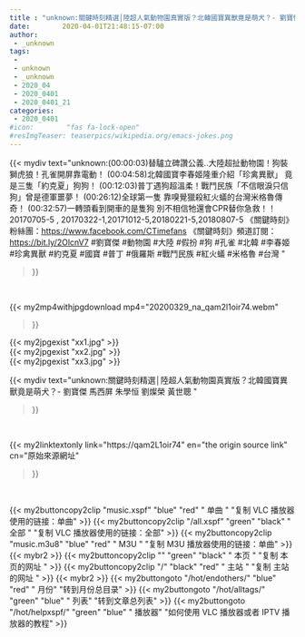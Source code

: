 ```yaml
---
title : "unknown:關鍵時刻精選│陸超人氣動物園真實版？北韓國寶異獸竟是萌犬？- 劉寶傑 馬西屏 朱學恒 劉燦榮  黃世聰 "
date:        2020-04-01T21:48:15-07:00
author:
 - _unknown
tags:
 - 
 - unknown
 - _unknown
 - 2020_04
 - 2020_0401
 - 2020_0401_21
categories:
 - 2020_0401
#icon:        "fas fa-lock-open"
#resImgTeaser: teaserpics/wikipedia.org/emacs-jokes.png
---
```







{{< mydiv text="unknown:(00:00:03)替驢立碑讚公義..大陸超扯動物園！狗裝獅虎狼！孔雀開屏靠電動！ (00:04:58)北韓國寶李春姬隆重介紹「珍禽異獸」 竟是三隻「約克夏」狗狗！ (00:12:03)普丁遇狗超溫柔！戰鬥民族「不信眼淚只信狗」曾是德軍噩夢！ (00:26:12)全球第一隻 靠嗅覺獵殺紅火蟻的台灣米格魯傳奇！ (00:32:57)一轉頭看到開車的是隻狗 別不相信牠還會CPR替你急救！！  20170705-5 , 20170322-1,20171012-5,20180221-5,20180807-5  《關鍵時刻》粉絲團：https://www.facebook.com/CTimefans 《關鍵時刻》頻道訂閱：https://bit.ly/2OlcnV7  #劉寶傑 #動物園 #大陸 #假扮 #狗 #孔雀 #北韓 #李春姬 #珍禽異獸 #約克夏 #國寶 #普丁 #俄羅斯 #戰鬥民族 #紅火蟻 #米格魯 #台灣 "
>}}
<br>


{{< my2mp4withjpgdownload mp4="20200329_na_qam2l1oir74.webm"
>}}

{{< my2jpgexist "xx1.jpg" >}}<br>
{{< my2jpgexist "xx2.jpg" >}}<br>
{{< my2jpgexist "xx3.jpg" >}}<br>



{{< mydiv text="unknown:關鍵時刻精選│陸超人氣動物園真實版？北韓國寶異獸竟是萌犬？- 劉寶傑 馬西屏 朱學恒 劉燦榮  黃世聰 "
>}}
<br>

{{< my2linktextonly link="https://qam2L1oir74"
en="the origin source link" cn="原始來源網址"
>}}


<br>


{{< my2buttoncopy2clip "music.xspf"        "blue"   "red"    " 单曲 "  "复制 VLC 播放器使用的链接：单曲" >}} {{< my2buttoncopy2clip "/all.xspf"         "green"  "black"  " 全部 "  "复制 VLC 播放器使用的链接：全部" >}} {{< my2buttoncopy2clip "music.m3u8"        "blue"   "red"    " M3U  "    "复制 M3U 播放器使用的链接：单曲" >}} {{< mybr2 >}} {{< my2buttoncopy2clip ""                  "green"  "black"  " 本页 "    "复制 本页的网址 " >}} {{< my2buttoncopy2clip "/"                 "black"  "red"    " 主站 "    "复制 主站的网址 " >}} {{< mybr2 >}} {{< my2buttongoto      "/hot/endothers/"   "blue"   "red"    " 月份"   "转到月份总目录" >}} {{< my2buttongoto      "/hot/alltags/"     "green"  "blue"   " 列表"   "转到文章总列表" >}} {{< my2buttongoto      "/hot/helpxspf/"    "green"  "blue"   " 播放器" "如何使用 VLC 播放器或者 IPTV 播放器的教程" >}} 
